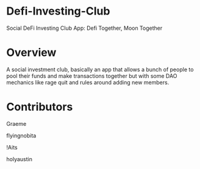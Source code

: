 # Defi-Investing-Club
Social DeFi Investing Club App: Defi Together, Moon Together

# Overview
A social investment club, basically an app that allows a bunch of people to pool their funds and make transactions together but with some DAO mechanics like rage quit and rules around adding new members. 

# Contributors
Graeme

flyingnobita 

!Aits

holyaustin
